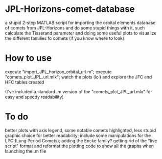 # JPL-Horizons-comet-database
a stupid 2-step MATLAB script for importing the orbital elements database of comets from JPL-Horizons and do some stupid things with it, such calculate the Tisserand parameter and doing some useful plots to visualize the different families fo comets (if you know where to look)

# How to use
execute "import_JPL_horizon_orbital_url.m";
execute "comets_plot_JPL_url.mlx";
watch the plots (lol) and explore the JFC and HFC tables created

(I've included a standard .m version of the "comets_plot_JPL_url.mlx" for easy and speedy readability)

# To do
better plots with axis legend, some notable comets highlighted, less stupid graphic choice for better readability;
include some manipulations for the LPC (Long Period Comets);
adding the Encke family? 
getting rid of the "live script" format and reformat the plotting code to show all the graphs when launching the .m file

